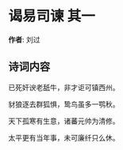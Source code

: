 # 谒易司谏  其一

**作者**: 刘过

## 诗词内容

已死奸谀老舐牛，非才讵可镇西州。

豺狼逐去群狐惧，鸷鸟虽多一鹗秋。

天下孤寒有生意，诸蕃元帅为清修。

太平更有当年事，未可廉纤只么休。

